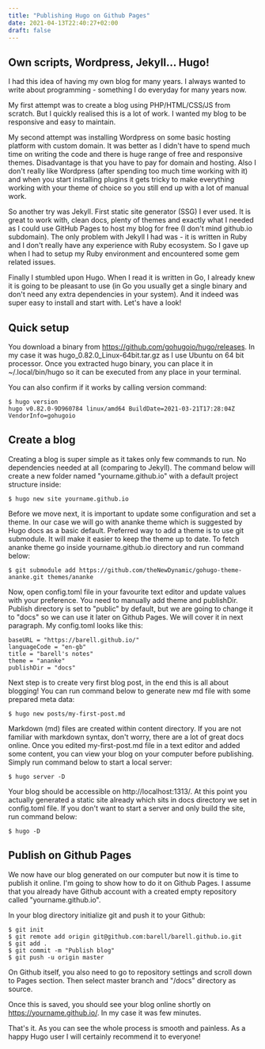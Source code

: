 ```yaml
---
title: "Publishing Hugo on Github Pages"
date: 2021-04-13T22:40:27+02:00
draft: false
---
```


## Own scripts, Wordpress, Jekyll... Hugo!

I had this idea of having my own blog for many years. I always wanted to write about programming - something I do everyday for many years now.

My first attempt was to create a blog using PHP/HTML/CSS/JS from scratch. But I quickly realised this is a lot of work. I wanted my blog to be responsive and easy to maintain. 

My second attempt was installing Wordpress on some basic hosting platform with custom domain. It was better as I didn't have to spend much time on writing the code and there is huge range of free and responsive themes. Disadvantage is that you have to pay for domain and hosting. Also I don't really like Wordpress (after spending too much time working with it) and when you start installing plugins it gets tricky to make everything working with your theme of choice so you still end up with a lot of manual work.

So another try was Jekyll. First static site generator (SSG) I ever used. It is great to work with, clean docs, plenty of themes and exactly what I needed as I could use GitHub Pages to host my blog for free (I don't mind github.io subdomain).
The only problem with Jekyll I had was - it is written in Ruby and I don't really have any experience with Ruby ecosystem. So I gave up when I had to setup my Ruby environment and encountered some gem related issues.

Finally I stumbled upon Hugo. When I read it is written in Go, I already knew it is going to be pleasant to use (in Go you usually get a single binary and don't need any extra dependencies in your system). And it indeed was super easy to install and start with. Let's have a look!

## Quick setup

You download a binary from https://github.com/gohugoio/hugo/releases. In my case it was hugo_0.82.0_Linux-64bit.tar.gz as I use Ubuntu on 64 bit processor. Once you extracted hugo binary, you can place it in ~/.local/bin/hugo so it can be executed from any place in your terminal.

You can also confirm if it works by calling version command:

	$ hugo version  
	hugo v0.82.0-9D960784 linux/amd64 BuildDate=2021-03-21T17:28:04Z VendorInfo=gohugoio

## Create a blog

Creating a blog is super simple as it takes only few commands to run. No dependencies needed at all (comparing to Jekyll).
The command below will create a new folder named "yourname.github.io" with a default project structure inside:

    $ hugo new site yourname.github.io

Before we move next, it is important to update some configuration and set a theme. In our case we will go with ananke theme which is suggested by Hugo docs as a basic default. Preferred way to add a theme is to use git submodule. It will make it easier to keep the theme up to date. To fetch ananke theme go inside yourname.github.io directory and run command below:

    $ git submodule add https://github.com/theNewDynamic/gohugo-theme-ananke.git themes/ananke

Now, open config.toml file in your favourite text editor and update values with your preference. You need to manually add theme and publishDir. Publish directory is set to "public" by default, but we are going to change it to "docs" so we can use it later on Github Pages. We will cover it in next paragraph.
My config.toml looks like this:

    baseURL = "https://barell.github.io/"
    languageCode = "en-gb"
    title = "barell's notes"
    theme = "ananke"
    publishDir = "docs"

Next step is to create very first blog post, in the end this is all about blogging! You can run command below to generate new md file with some prepared meta data:

    $ hugo new posts/my-first-post.md

Markdown (md) files are created within content directory. If you are not familiar with markdown syntax, don't worry, there are a lot of great docs online.
Once you edited my-first-post.md file in a text editor and added some content, you can view your blog on your computer before publishing. Simply run command below to start a local server:

    $ hugo server -D

Your blog should be accessible on http://localhost:1313/.
At this point you actually generated a static site already which sits in docs directory we set in config.toml file. If you don't want to start a server and only build the site, run command below:

    $ hugo -D

## Publish on Github Pages

We now have our blog generated on our computer but now it is time to publish it online. I'm going to show how to do it on Github Pages.
I assume that you already have Github account with a created empty repository called "yourname.github.io". 

In your blog directory initialize git and push it to your Github:

    $ git init
    $ git remote add origin git@github.com:barell/barell.github.io.git
    $ git add . 
    $ git commit -m "Publish blog"
    $ git push -u origin master

On Github itself, you also need to go to repository settings and scroll down to Pages section. Then select master branch and "/docs" directory as source.

Once this is saved, you should see your blog online shortly on https://yourname.github.io/. In my case it was few minutes.

That's it. As you can see the whole process is smooth and painless. As a happy Hugo user I will certainly recommend it to everyone!